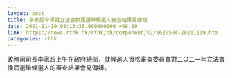 ```yaml
---
layout: post
title: 李家超今早就立法會換屆選舉候選人審查結果見傳媒
date: 2021-11-19 08:13:36.000000000 +08:00
link: https://news.rthk.hk/rthk/ch/component/k2/1620504-20211119.htm
categories: rthk
---
```


政務司司長李家超上午在政府總部，就候選人資格審查委員會對二○二一年立法會換屆選舉候選人的審查結果會見傳媒。
